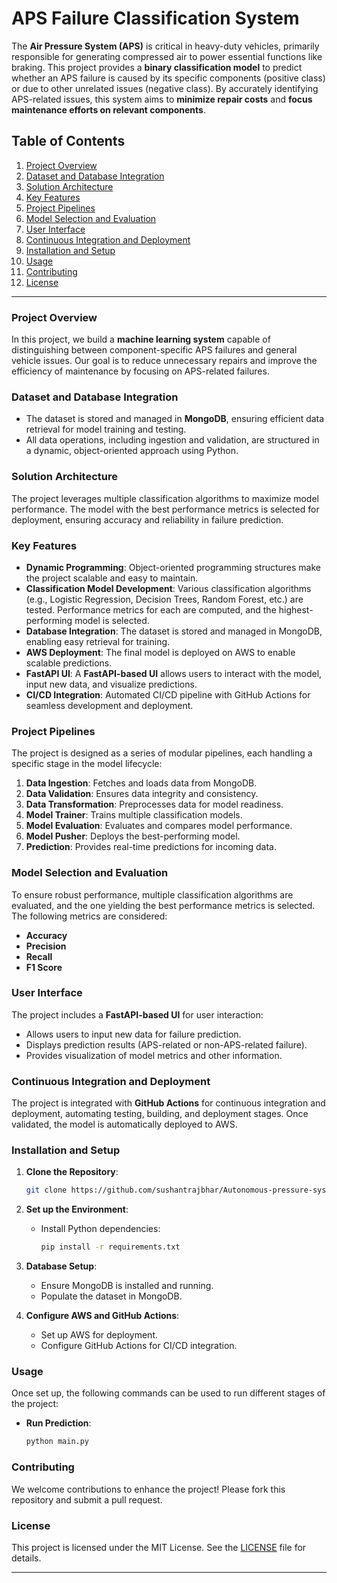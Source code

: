 
# APS Failure Classification System

The **Air Pressure System (APS)** is critical in heavy-duty vehicles, primarily responsible for generating compressed air to power essential functions like braking. This project provides a **binary classification model** to predict whether an APS failure is caused by its specific components (positive class) or due to other unrelated issues (negative class). By accurately identifying APS-related issues, this system aims to **minimize repair costs** and **focus maintenance efforts on relevant components**.

## Table of Contents
1. [Project Overview](#project-overview)
2. [Dataset and Database Integration](#dataset-and-database-integration)
3. [Solution Architecture](#solution-architecture)
4. [Key Features](#key-features)
5. [Project Pipelines](#project-pipelines)
6. [Model Selection and Evaluation](#model-selection-and-evaluation)
7. [User Interface](#user-interface)
8. [Continuous Integration and Deployment](#continuous-integration-and-deployment)
9. [Installation and Setup](#installation-and-setup)
10. [Usage](#usage)
11. [Contributing](#contributing)
12. [License](#license)

---

### Project Overview

In this project, we build a **machine learning system** capable of distinguishing between component-specific APS failures and general vehicle issues. Our goal is to reduce unnecessary repairs and improve the efficiency of maintenance by focusing on APS-related failures.

### Dataset and Database Integration

- The dataset is stored and managed in **MongoDB**, ensuring efficient data retrieval for model training and testing.
- All data operations, including ingestion and validation, are structured in a dynamic, object-oriented approach using Python.

### Solution Architecture

The project leverages multiple classification algorithms to maximize model performance. The model with the best performance metrics is selected for deployment, ensuring accuracy and reliability in failure prediction.

### Key Features

- **Dynamic Programming**: Object-oriented programming structures make the project scalable and easy to maintain.
- **Classification Model Development**: Various classification algorithms (e.g., Logistic Regression, Decision Trees, Random Forest, etc.) are tested. Performance metrics for each are computed, and the highest-performing model is selected.
- **Database Integration**: The dataset is stored and managed in MongoDB, enabling easy retrieval for training.
- **AWS Deployment**: The final model is deployed on AWS to enable scalable predictions.
- **FastAPI UI**: A **FastAPI-based UI** allows users to interact with the model, input new data, and visualize predictions.
- **CI/CD Integration**: Automated CI/CD pipeline with GitHub Actions for seamless development and deployment.

### Project Pipelines

The project is designed as a series of modular pipelines, each handling a specific stage in the model lifecycle:

1. **Data Ingestion**: Fetches and loads data from MongoDB.
2. **Data Validation**: Ensures data integrity and consistency.
3. **Data Transformation**: Preprocesses data for model readiness.
4. **Model Trainer**: Trains multiple classification models.
5. **Model Evaluation**: Evaluates and compares model performance.
6. **Model Pusher**: Deploys the best-performing model.
7. **Prediction**: Provides real-time predictions for incoming data.

### Model Selection and Evaluation

To ensure robust performance, multiple classification algorithms are evaluated, and the one yielding the best performance metrics is selected. The following metrics are considered:
- **Accuracy**
- **Precision**
- **Recall**
- **F1 Score**

### User Interface

The project includes a **FastAPI-based UI** for user interaction:
- Allows users to input new data for failure prediction.
- Displays prediction results (APS-related or non-APS-related failure).
- Provides visualization of model metrics and other information.



### Continuous Integration and Deployment

The project is integrated with **GitHub Actions** for continuous integration and deployment, automating testing, building, and deployment stages. Once validated, the model is automatically deployed to AWS.

### Installation and Setup

1. **Clone the Repository**:
   ```bash
   git clone https://github.com/sushantrajbhar/Autonomous-pressure-system-End-to-End-project.git
   ```

2. **Set up the Environment**:
   - Install Python dependencies:
     ```bash
     pip install -r requirements.txt
     ```

3. **Database Setup**:
   - Ensure MongoDB is installed and running.
   - Populate the dataset in MongoDB.

4. **Configure AWS and GitHub Actions**:
   - Set up AWS for deployment.
   - Configure GitHub Actions for CI/CD integration.

### Usage

Once set up, the following commands can be used to run different stages of the project:



- **Run Prediction**:
  ```bash
  python main.py 
  ```


### Contributing

We welcome contributions to enhance the project! Please fork this repository and submit a pull request.

### License

This project is licensed under the MIT License. See the [LICENSE](LICENSE) file for details.

---